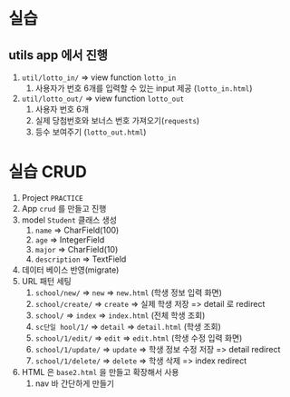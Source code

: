# 실습

## utils app 에서 진행

1. `util/lotto_in/` => view function `lotto_in`
   1. 사용자가 번호 6개를 입력할 수 있는 input 제공 (`lotto_in.html`)
2. `util/lotto_out/` => view function `lotto_out`
   1. 사용자 번호 6개
   2. 실제 당첨번호와 보너스 번호 가져오기(`requests`)
   3. 등수 보여주기 (`lotto_out.html`)


# 실습 CRUD
1. Project `PRACTICE`
2. App `crud` 를 만들고 진행
3. model `Student` 클래스 생성
   1. `name` => CharField(100)
   2. `age` => IntegerField
   3. `major` => CharField(10)
   4. `description` => TextField
4. 데이터 베이스 반영(migrate)
5. URL 패턴 세팅
   1. `school/new/` => `new` => `new.html` (학생 정보 입력 화면)
   2. `school/create/` => `create` => 실제 학생 저장 => detail 로 redirect
   3. `school/` => `index` => `index.html` (전체 학생 조회)
   4. `sc단일 hool/1/` => `detail` => `detail.html` (학생 조회)
   5. `school/1/edit/` => `edit` => `edit.html` (학생 수정 입력 화면)
   6. `school/1/update/` => `update` => 학생 정보 수정 저장 => detail redirect
   7. `school/1/delete/` => `delete` => 학생 삭제 => index redirect
6. HTML 은 `base2.html` 을 만들고 확장해서 사용
   1. nav 바 간단하게 만들기